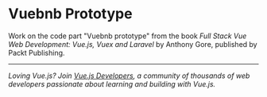 # Vuebnb Prototype

Work on the code part "Vuebnb prototype" from the book *Full Stack Vue Web Development: Vue.js, Vuex and Laravel* by Anthony Gore, published by Packt Publishing.

* * *

*Loving Vue.js? Join [Vue.js Developers](https://vuejsdevelopers.com), a community of thousands of web developers passionate about learning and building with Vue.js.*

